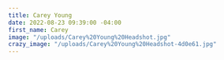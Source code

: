 ```yaml
---
title: Carey Young
date: 2022-08-23 09:39:00 -04:00
first_name: Carey
image: "/uploads/Carey%20Young%20Headshot.jpg"
crazy_image: "/uploads/Carey%20Young%20Headshot-4d0e61.jpg"
---
```


